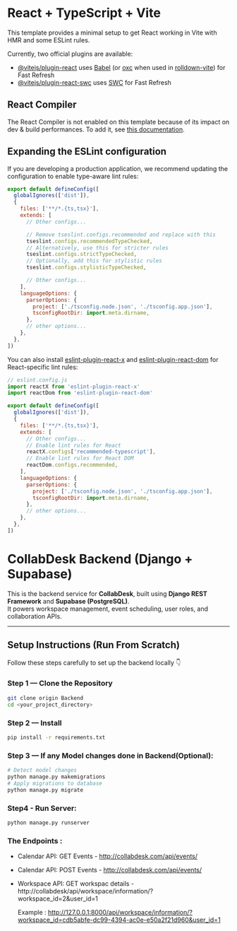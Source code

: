 # React + TypeScript + Vite

This template provides a minimal setup to get React working in Vite with HMR and some ESLint rules.

Currently, two official plugins are available:

- [@vitejs/plugin-react](https://github.com/vitejs/vite-plugin-react/blob/main/packages/plugin-react) uses [Babel](https://babeljs.io/) (or [oxc](https://oxc.rs) when used in [rolldown-vite](https://vite.dev/guide/rolldown)) for Fast Refresh
- [@vitejs/plugin-react-swc](https://github.com/vitejs/vite-plugin-react/blob/main/packages/plugin-react-swc) uses [SWC](https://swc.rs/) for Fast Refresh

## React Compiler

The React Compiler is not enabled on this template because of its impact on dev & build performances. To add it, see [this documentation](https://react.dev/learn/react-compiler/installation).

## Expanding the ESLint configuration

If you are developing a production application, we recommend updating the configuration to enable type-aware lint rules:

```js
export default defineConfig([
  globalIgnores(['dist']),
  {
    files: ['**/*.{ts,tsx}'],
    extends: [
      // Other configs...

      // Remove tseslint.configs.recommended and replace with this
      tseslint.configs.recommendedTypeChecked,
      // Alternatively, use this for stricter rules
      tseslint.configs.strictTypeChecked,
      // Optionally, add this for stylistic rules
      tseslint.configs.stylisticTypeChecked,

      // Other configs...
    ],
    languageOptions: {
      parserOptions: {
        project: ['./tsconfig.node.json', './tsconfig.app.json'],
        tsconfigRootDir: import.meta.dirname,
      },
      // other options...
    },
  },
])
```

You can also install [eslint-plugin-react-x](https://github.com/Rel1cx/eslint-react/tree/main/packages/plugins/eslint-plugin-react-x) and [eslint-plugin-react-dom](https://github.com/Rel1cx/eslint-react/tree/main/packages/plugins/eslint-plugin-react-dom) for React-specific lint rules:

```js
// eslint.config.js
import reactX from 'eslint-plugin-react-x'
import reactDom from 'eslint-plugin-react-dom'

export default defineConfig([
  globalIgnores(['dist']),
  {
    files: ['**/*.{ts,tsx}'],
    extends: [
      // Other configs...
      // Enable lint rules for React
      reactX.configs['recommended-typescript'],
      // Enable lint rules for React DOM
      reactDom.configs.recommended,
    ],
    languageOptions: {
      parserOptions: {
        project: ['./tsconfig.node.json', './tsconfig.app.json'],
        tsconfigRootDir: import.meta.dirname,
      },
      // other options...
    },
  },
])
```

# CollabDesk Backend (Django + Supabase)

This is the backend service for **CollabDesk**, built using **Django REST Framework** and **Supabase (PostgreSQL)**.  
It powers workspace management, event scheduling, user roles, and collaboration APIs.

---

## Setup Instructions (Run From Scratch)

Follow these steps carefully to set up the backend locally 👇

### Step 1 — Clone the Repository
```bash
git clone origin Backend
cd <your_project_directory>
```
### Step 2 — Install
```bash
pip install -r requirements.txt
```
### Step 3 — If any Model changes done in Backend(Optional):
```bash
# Detect model changes
python manage.py makemigrations
# Apply migrations to database
python manage.py migrate
```

### Step4 - Run Server:
```bash
python manage.py runserver
```

### The Endpoints :
- Calendar API: GET Events - http://collabdesk.com/api/events/
- Calendar API: POST Events - http://collabdesk.com/api/events/
- Workspace API: GET workspac details - http://collabdesk/api/workspace/information/?workspace_id=2&user_id=1

    Example : http://127.0.0.1:8000/api/workspace/information/?workspace_id=cdb5abfe-dc99-4394-ac0e-e50a2f21d960&user_id=1

